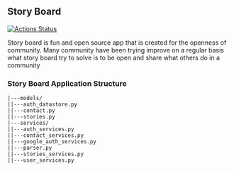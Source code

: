 Story Board
---

[![Actions Status](https://github.com/praveenpkg8/stroryboard/workflows/CI/badge.svg)](https://github.com/praveenpkg8/stroryboard/actions)

 Story board is fun and open source app that is created for the openness of community.
 Many community have been trying improve on a regular basis what story board try to solve
 is to be open and share what others do in a community
 
 ### Story Board Application Structure
 ```
|---models/
||---auth_datastore.py
||---contact.py
||---stories.py
|---services/
||---auth_services.py
||---contact_services.py
||---google_auth_services.py
||---parser.py
||---stories_services.py
||---user_services.py

```

